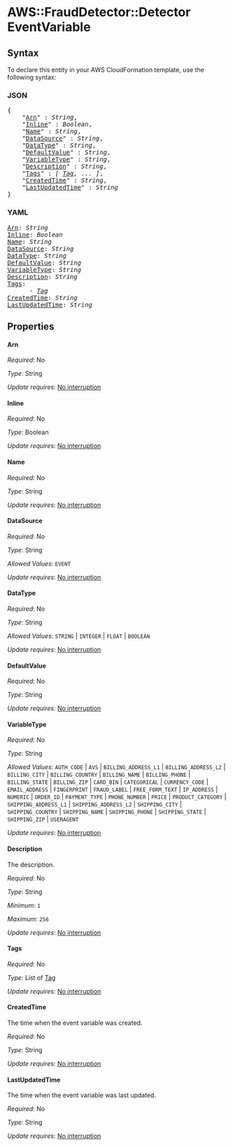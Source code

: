 # AWS::FraudDetector::Detector EventVariable

## Syntax

To declare this entity in your AWS CloudFormation template, use the following syntax:

### JSON

<pre>
{
    "<a href="#arn" title="Arn">Arn</a>" : <i>String</i>,
    "<a href="#inline" title="Inline">Inline</a>" : <i>Boolean</i>,
    "<a href="#name" title="Name">Name</a>" : <i>String</i>,
    "<a href="#datasource" title="DataSource">DataSource</a>" : <i>String</i>,
    "<a href="#datatype" title="DataType">DataType</a>" : <i>String</i>,
    "<a href="#defaultvalue" title="DefaultValue">DefaultValue</a>" : <i>String</i>,
    "<a href="#variabletype" title="VariableType">VariableType</a>" : <i>String</i>,
    "<a href="#description" title="Description">Description</a>" : <i>String</i>,
    "<a href="#tags" title="Tags">Tags</a>" : <i>[ <a href="tag.md">Tag</a>, ... ]</i>,
    "<a href="#createdtime" title="CreatedTime">CreatedTime</a>" : <i>String</i>,
    "<a href="#lastupdatedtime" title="LastUpdatedTime">LastUpdatedTime</a>" : <i>String</i>
}
</pre>

### YAML

<pre>
<a href="#arn" title="Arn">Arn</a>: <i>String</i>
<a href="#inline" title="Inline">Inline</a>: <i>Boolean</i>
<a href="#name" title="Name">Name</a>: <i>String</i>
<a href="#datasource" title="DataSource">DataSource</a>: <i>String</i>
<a href="#datatype" title="DataType">DataType</a>: <i>String</i>
<a href="#defaultvalue" title="DefaultValue">DefaultValue</a>: <i>String</i>
<a href="#variabletype" title="VariableType">VariableType</a>: <i>String</i>
<a href="#description" title="Description">Description</a>: <i>String</i>
<a href="#tags" title="Tags">Tags</a>: <i>
      - <a href="tag.md">Tag</a></i>
<a href="#createdtime" title="CreatedTime">CreatedTime</a>: <i>String</i>
<a href="#lastupdatedtime" title="LastUpdatedTime">LastUpdatedTime</a>: <i>String</i>
</pre>

## Properties

#### Arn

_Required_: No

_Type_: String

_Update requires_: [No interruption](https://docs.aws.amazon.com/AWSCloudFormation/latest/UserGuide/using-cfn-updating-stacks-update-behaviors.html#update-no-interrupt)

#### Inline

_Required_: No

_Type_: Boolean

_Update requires_: [No interruption](https://docs.aws.amazon.com/AWSCloudFormation/latest/UserGuide/using-cfn-updating-stacks-update-behaviors.html#update-no-interrupt)

#### Name

_Required_: No

_Type_: String

_Update requires_: [No interruption](https://docs.aws.amazon.com/AWSCloudFormation/latest/UserGuide/using-cfn-updating-stacks-update-behaviors.html#update-no-interrupt)

#### DataSource

_Required_: No

_Type_: String

_Allowed Values_: <code>EVENT</code>

_Update requires_: [No interruption](https://docs.aws.amazon.com/AWSCloudFormation/latest/UserGuide/using-cfn-updating-stacks-update-behaviors.html#update-no-interrupt)

#### DataType

_Required_: No

_Type_: String

_Allowed Values_: <code>STRING</code> | <code>INTEGER</code> | <code>FLOAT</code> | <code>BOOLEAN</code>

_Update requires_: [No interruption](https://docs.aws.amazon.com/AWSCloudFormation/latest/UserGuide/using-cfn-updating-stacks-update-behaviors.html#update-no-interrupt)

#### DefaultValue

_Required_: No

_Type_: String

_Update requires_: [No interruption](https://docs.aws.amazon.com/AWSCloudFormation/latest/UserGuide/using-cfn-updating-stacks-update-behaviors.html#update-no-interrupt)

#### VariableType

_Required_: No

_Type_: String

_Allowed Values_: <code>AUTH_CODE</code> | <code>AVS</code> | <code>BILLING_ADDRESS_L1</code> | <code>BILLING_ADDRESS_L2</code> | <code>BILLING_CITY</code> | <code>BILLING_COUNTRY</code> | <code>BILLING_NAME</code> | <code>BILLING_PHONE</code> | <code>BILLING_STATE</code> | <code>BILLING_ZIP</code> | <code>CARD_BIN</code> | <code>CATEGORICAL</code> | <code>CURRENCY_CODE</code> | <code>EMAIL_ADDRESS</code> | <code>FINGERPRINT</code> | <code>FRAUD_LABEL</code> | <code>FREE_FORM_TEXT</code> | <code>IP_ADDRESS</code> | <code>NUMERIC</code> | <code>ORDER_ID</code> | <code>PAYMENT_TYPE</code> | <code>PHONE_NUMBER</code> | <code>PRICE</code> | <code>PRODUCT_CATEGORY</code> | <code>SHIPPING_ADDRESS_L1</code> | <code>SHIPPING_ADDRESS_L2</code> | <code>SHIPPING_CITY</code> | <code>SHIPPING_COUNTRY</code> | <code>SHIPPING_NAME</code> | <code>SHIPPING_PHONE</code> | <code>SHIPPING_STATE</code> | <code>SHIPPING_ZIP</code> | <code>USERAGENT</code>

_Update requires_: [No interruption](https://docs.aws.amazon.com/AWSCloudFormation/latest/UserGuide/using-cfn-updating-stacks-update-behaviors.html#update-no-interrupt)

#### Description

The description.

_Required_: No

_Type_: String

_Minimum_: <code>1</code>

_Maximum_: <code>256</code>

_Update requires_: [No interruption](https://docs.aws.amazon.com/AWSCloudFormation/latest/UserGuide/using-cfn-updating-stacks-update-behaviors.html#update-no-interrupt)

#### Tags

_Required_: No

_Type_: List of <a href="tag.md">Tag</a>

_Update requires_: [No interruption](https://docs.aws.amazon.com/AWSCloudFormation/latest/UserGuide/using-cfn-updating-stacks-update-behaviors.html#update-no-interrupt)

#### CreatedTime

The time when the event variable was created.

_Required_: No

_Type_: String

_Update requires_: [No interruption](https://docs.aws.amazon.com/AWSCloudFormation/latest/UserGuide/using-cfn-updating-stacks-update-behaviors.html#update-no-interrupt)

#### LastUpdatedTime

The time when the event variable was last updated.

_Required_: No

_Type_: String

_Update requires_: [No interruption](https://docs.aws.amazon.com/AWSCloudFormation/latest/UserGuide/using-cfn-updating-stacks-update-behaviors.html#update-no-interrupt)
